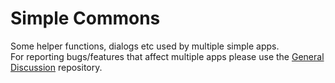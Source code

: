 # Simple Commons
Some helper functions, dialogs etc used by multiple simple apps.</br>
For reporting bugs/features that affect multiple apps please use the <a href="https://github.com/linkLibrary/General-Discussion">General Discussion</a> repository.
